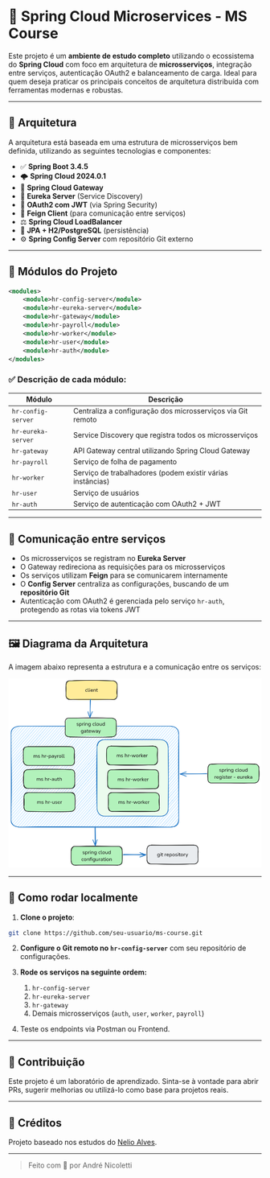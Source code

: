 # 🧠 Spring Cloud Microservices - MS Course

Este projeto é um **ambiente de estudo completo** utilizando o ecossistema do **Spring Cloud** com foco em arquitetura de **microsserviços**, integração entre serviços, autenticação OAuth2 e balanceamento de carga. Ideal para quem deseja praticar os principais conceitos de arquitetura distribuída com ferramentas modernas e robustas.

---

## 📐 Arquitetura

A arquitetura está baseada em uma estrutura de microsserviços bem definida, utilizando as seguintes tecnologias e componentes:

- ✅ **Spring Boot 3.4.5**
- 🌩 **Spring Cloud 2024.0.1**
- 🧭 **Spring Cloud Gateway**
- 🧬 **Eureka Server** (Service Discovery)
- 🔐 **OAuth2 com JWT** (via Spring Security)
- 🤝 **Feign Client** (para comunicação entre serviços)
- ⚖️ **Spring Cloud LoadBalancer**
- 🧾 **JPA + H2/PostgreSQL** (persistência)
- ⚙️ **Spring Config Server** com repositório Git externo

---

## 🔧 Módulos do Projeto

```xml
<modules>
    <module>hr-config-server</module>
    <module>hr-eureka-server</module>
    <module>hr-gateway</module>
    <module>hr-payroll</module>
    <module>hr-worker</module>
    <module>hr-user</module>
    <module>hr-auth</module>
</modules>
```

### ✅ Descrição de cada módulo:

| Módulo             | Descrição                                                                 |
|--------------------|---------------------------------------------------------------------------|
| `hr-config-server` | Centraliza a configuração dos microsserviços via Git remoto               |
| `hr-eureka-server` | Service Discovery que registra todos os microsserviços                    |
| `hr-gateway`       | API Gateway central utilizando Spring Cloud Gateway                       |
| `hr-payroll`       | Serviço de folha de pagamento                                             |
| `hr-worker`        | Serviço de trabalhadores (podem existir várias instâncias)                |
| `hr-user`          | Serviço de usuários                                                       |
| `hr-auth`          | Serviço de autenticação com OAuth2 + JWT                                  |

---

## 🔗 Comunicação entre serviços

- Os microsserviços se registram no **Eureka Server**
- O Gateway redireciona as requisições para os microsserviços
- Os serviços utilizam **Feign** para se comunicarem internamente
- O **Config Server** centraliza as configurações, buscando de um **repositório Git**
- Autenticação com OAuth2 é gerenciada pelo serviço `hr-auth`, protegendo as rotas via tokens JWT

---

## 🖼️ Diagrama da Arquitetura

A imagem abaixo representa a estrutura e a comunicação entre os serviços:

![Arquitetura](./arch.png)

---

## 🚀 Como rodar localmente

1. **Clone o projeto**:
```bash
git clone https://github.com/seu-usuario/ms-course.git
```

2. **Configure o Git remoto no `hr-config-server`** com seu repositório de configurações.

3. **Rode os serviços na seguinte ordem:**

   1. `hr-config-server`
   2. `hr-eureka-server`
   3. `hr-gateway`
   4. Demais microsserviços (`auth`, `user`, `worker`, `payroll`)

4. Teste os endpoints via Postman ou Frontend.

---

## 🤝 Contribuição

Este projeto é um laboratório de aprendizado. Sinta-se à vontade para abrir PRs, sugerir melhorias ou utilizá-lo como base para projetos reais.

---

## 🧠 Créditos

Projeto baseado nos estudos do [Nelio Alves](https://www.udemy.com/course/microsservicos-java-spring-cloud/).

---

> Feito com 💚 por André Nicoletti